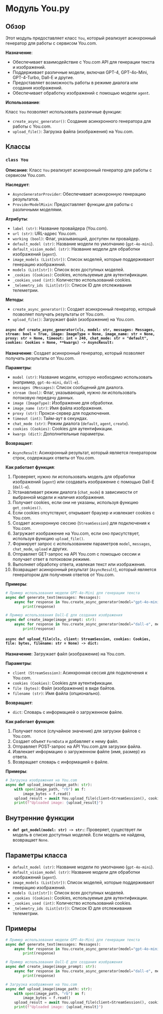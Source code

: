 # Модуль You.py

## Обзор

Этот модуль предоставляет класс `You`, который реализует асинхронный генератор для работы с сервисом You.com. 

**Назначение**: 

- Обеспечивает взаимодействие с You.com API для генерации текста и изображений.
- Поддерживает различные модели, включая GPT-4, GPT-4o-Mini, GPT-4-Turbo, Dall-E и другие.
- Предоставляет возможность работы в режиме диалога или создания изображений.
- Обеспечивает обработку изображений с помощью модели `agent`.

**Использование**:

Класс `You` позволяет использовать различные функции:

- `create_async_generator()`: Создание асинхронного генератора для работы с You.com.
- `upload_file()`: Загрузка файла (изображения) на You.com.


## Классы

### `class You`

**Описание**: Класс `You` реализует асинхронный генератор для работы с сервисом You.com.

**Наследует**: 
- `AsyncGeneratorProvider`: Обеспечивает асинхронную генерацию результатов.
- `ProviderModelMixin`: Предоставляет функции для работы с различными моделями.

**Атрибуты**:

- `label (str)`:  Название провайдера (You.com).
- `url (str)`: URL-адрес You.com.
- `working (bool)`: Флаг, указывающий, доступен ли провайдер.
- `default_model (str)`:  Название модели по умолчанию (`gpt-4o-mini`).
- `default_vision_model (str)`: Название модели для обработки изображений (`agent`).
- `image_models (List[str])`: Список моделей, которые поддерживают генерацию изображений.
- `models (List[str])`: Список всех доступных моделей.
- `_cookies (Cookies)`:  Cookies, используемые для аутентификации.
- `_cookies_used (int)`: Количество использований cookies.
- `_telemetry_ids (List[str])`: Список ID для отслеживания телеметрии.


**Методы**:

- `create_async_generator()`: Создает асинхронный генератор, который позволяет получать результаты от You.com.
- `upload_file()`: Загружает файл (изображение) на You.com.

#### `async def create_async_generator(cls, model: str, messages: Messages, stream: bool = True, image: ImageType = None, image_name: str = None, proxy: str = None, timeout: int = 240, chat_mode: str = "default", cookies: Cookies = None, **kwargs) -> AsyncResult:`

**Назначение**: Создает асинхронный генератор, который позволяет получать результаты от You.com.

**Параметры**:

- `model (str)`: Название модели, которую необходимо использовать (например, `gpt-4o-mini`, `dall-e`).
- `messages (Messages)`: Список сообщений для диалога.
- `stream (bool)`: Флаг, указывающий, нужно ли использовать потоковую передачу данных.
- `image (ImageType)`: Изображение для обработки.
- `image_name (str)`:  Имя файла изображения.
- `proxy (str)`:  Прокси-сервер для подключения.
- `timeout (int)`:  Тайм-аут в секундах.
- `chat_mode (str)`:  Режим диалога (`default`, `agent`, `create`).
- `cookies (Cookies)`: Cookies для аутентификации.
- `kwargs (dict)`: Дополнительные параметры.

**Возвращает**:

- `AsyncResult`: Асинхронный результат, который является генератором строк, содержащих ответы от You.com.

**Как работает функция**:

1. Проверяет, нужно ли использовать модель для обработки изображений (`agent`) или создавать изображение с помощью Dall-E (`dall-e`).
2. Устанавливает режим диалога (`chat_mode`) в зависимости от выбранной модели и наличия изображения.
3. Получает cookies, если они не указаны, используя функцию `get_cookies()`.
4. Если cookies отсутствуют, открывает браузер и извлекает cookies с You.com.
5. Создает асинхронную сессию (`StreamSession`) для подключения к You.com.
6. Загружает изображение на You.com, если оно присутствует, используя функцию `upload_file()`.
7. Формирует запрос с использованием параметров `model`, `messages`, `chat_mode`, `upload` и других.
8. Отправляет GET-запрос на API You.com с помощью сессии и получает ответ в потоковом режиме.
9. Выполняет обработку ответа, извлекая текст или изображения.
10. Возвращает асинхронный результат (`AsyncResult`), который является генератором для получения ответов от You.com.


**Примеры**:

```python
# Пример использования модели GPT-4o-Mini для генерации текста
async def generate_text(messages: Messages):
    async for response in You.create_async_generator(model="gpt-4o-mini", messages=messages):
        print(response)

# Пример использования Dall-E для создания изображения
async def create_image(image_prompt: str):
    async for response in You.create_async_generator(model="dall-e", messages=[{"role": "user", "content": image_prompt}]):
        print(response)

```

#### `async def upload_file(cls, client: StreamSession, cookies: Cookies, file: bytes, filename: str = None) -> dict:`

**Назначение**: Загружает файл (изображение) на You.com.

**Параметры**:

- `client (StreamSession)`:  Асинхронная сессия для подключения к You.com.
- `cookies (Cookies)`: Cookies для аутентификации.
- `file (bytes)`:  Файл (изображение) в виде байтов.
- `filename (str)`:  Имя файла (опционально).

**Возвращает**:

- `dict`:  Словарь с информацией о загруженном файле.

**Как работает функция**:

1. Получает nonce (случайное значение) для загрузки файлов с You.com.
2. Создает объект `FormData` и добавляет к нему файл.
3. Отправляет POST-запрос на API You.com для загрузки файла.
4. Извлекает информацию о загруженном файле (имя, размер) из ответа.
5. Возвращает словарь с информацией о файле.


**Примеры**:

```python
# Загрузка изображения на You.com
async def upload_image(image_path: str):
    with open(image_path, "rb") as f:
        image_bytes = f.read()
    upload_result = await You.upload_file(client=StreamSession(), cookies=get_cookies(), file=image_bytes, filename="my_image.jpg")
    print(f"Uploaded image: {upload_result}")

```

## Внутренние функции

- **`def get_model(model: str) -> str:`**: Проверяет, существует ли модель в списке доступных моделей. Если модель не найдена, возвращает `None`.


## Параметры класса

- `default_model (str)`:  Название модели по умолчанию (`gpt-4o-mini`).
- `default_vision_model (str)`: Название модели для обработки изображений (`agent`).
- `image_models (List[str])`: Список моделей, которые поддерживают генерацию изображений.
- `models (List[str])`: Список всех доступных моделей.
- `_cookies (Cookies)`:  Cookies, используемые для аутентификации.
- `_cookies_used (int)`: Количество использований cookies.
- `_telemetry_ids (List[str])`: Список ID для отслеживания телеметрии.

## Примеры

```python
# Пример использования модели GPT-4o-Mini для генерации текста
async def generate_text(messages: Messages):
    async for response in You.create_async_generator(model="gpt-4o-mini", messages=messages):
        print(response)

# Пример использования Dall-E для создания изображения
async def create_image(image_prompt: str):
    async for response in You.create_async_generator(model="dall-e", messages=[{"role": "user", "content": image_prompt}]):
        print(response)

# Загрузка изображения на You.com
async def upload_image(image_path: str):
    with open(image_path, "rb") as f:
        image_bytes = f.read()
    upload_result = await You.upload_file(client=StreamSession(), cookies=get_cookies(), file=image_bytes, filename="my_image.jpg")
    print(f"Uploaded image: {upload_result}")

```